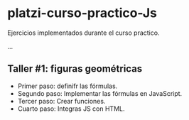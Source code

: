 # platzi-curso-practico-Js
Ejercicios implementados durante el curso practico.


...

## Taller #1: figuras geométricas

- Primer paso: definifr las fórmulas.
- Segundo paso: Implementar las fórmulas en JavaScript.
- Tercer paso: Crear funciones.
- Cuarto paso: Integras JS con HTML.
